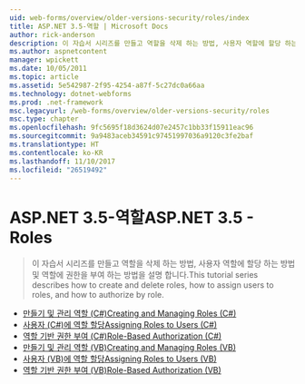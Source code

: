 ```yaml
---
uid: web-forms/overview/older-versions-security/roles/index
title: ASP.NET 3.5-역할 | Microsoft Docs
author: rick-anderson
description: 이 자습서 시리즈를 만들고 역할을 삭제 하는 방법, 사용자 역할에 할당 하는 방법 및 역할에 권한을 부여 하는 방법을 설명 합니다.
ms.author: aspnetcontent
manager: wpickett
ms.date: 10/05/2011
ms.topic: article
ms.assetid: 5e542987-2f95-4254-a87f-5c27dc0a66aa
ms.technology: dotnet-webforms
ms.prod: .net-framework
msc.legacyurl: /web-forms/overview/older-versions-security/roles
msc.type: chapter
ms.openlocfilehash: 9fc5695f18d3624d07e2457c1bb33f15911eac96
ms.sourcegitcommit: 9a9483aceb34591c97451997036a9120c3fe2baf
ms.translationtype: HT
ms.contentlocale: ko-KR
ms.lasthandoff: 11/10/2017
ms.locfileid: "26519492"
---
```

<a name="aspnet-35---roles"></a><span data-ttu-id="f9d8e-103">ASP.NET 3.5-역할</span><span class="sxs-lookup"><span data-stu-id="f9d8e-103">ASP.NET 3.5 - Roles</span></span>
====================
> <span data-ttu-id="f9d8e-104">이 자습서 시리즈를 만들고 역할을 삭제 하는 방법, 사용자 역할에 할당 하는 방법 및 역할에 권한을 부여 하는 방법을 설명 합니다.</span><span class="sxs-lookup"><span data-stu-id="f9d8e-104">This tutorial series describes how to create and delete roles, how to assign users to roles, and how to authorize by role.</span></span>


- [<span data-ttu-id="f9d8e-105">만들기 및 관리 역할 (C#)</span><span class="sxs-lookup"><span data-stu-id="f9d8e-105">Creating and Managing Roles (C#)</span></span>](creating-and-managing-roles-cs.md)
- [<span data-ttu-id="f9d8e-106">사용자 (C#)에 역할 할당</span><span class="sxs-lookup"><span data-stu-id="f9d8e-106">Assigning Roles to Users (C#)</span></span>](assigning-roles-to-users-cs.md)
- [<span data-ttu-id="f9d8e-107">역할 기반 권한 부여 (C#)</span><span class="sxs-lookup"><span data-stu-id="f9d8e-107">Role-Based Authorization (C#)</span></span>](role-based-authorization-cs.md)
- [<span data-ttu-id="f9d8e-108">만들기 및 관리 역할 (VB)</span><span class="sxs-lookup"><span data-stu-id="f9d8e-108">Creating and Managing Roles (VB)</span></span>](creating-and-managing-roles-vb.md)
- [<span data-ttu-id="f9d8e-109">사용자 (VB)에 역할 할당</span><span class="sxs-lookup"><span data-stu-id="f9d8e-109">Assigning Roles to Users (VB)</span></span>](assigning-roles-to-users-vb.md)
- [<span data-ttu-id="f9d8e-110">역할 기반 권한 부여 (VB)</span><span class="sxs-lookup"><span data-stu-id="f9d8e-110">Role-Based Authorization (VB)</span></span>](role-based-authorization-vb.md)
